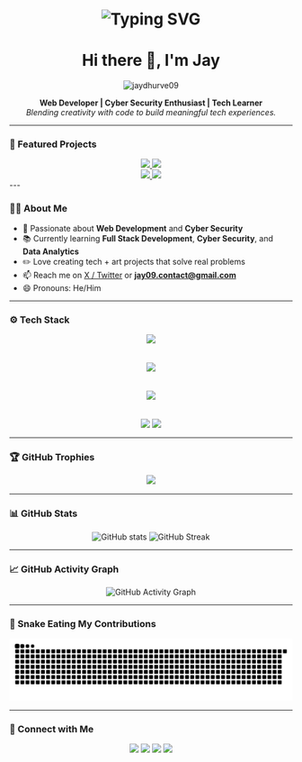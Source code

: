 <h1 align="center">
  <img src="https://readme-typing-svg.demolab.com?font=Fira+Code&weight=500&size=24&pause=1000&center=true&vCenter=true&width=435&lines=Web+Developer;Cyber+Security+Enthusiast;Full+Stack+Learner;Love+for+Tech+%26+Art" alt="Typing SVG" />
</h1>

<h1 align="center">Hi there 👋, I'm Jay</h1>

<p align="center">
  <img src="https://komarev.com/ghpvc/?username=jaydhurve09&label=Profile%20views&color=0e75b6&style=flat" alt="jaydhurve09" />
</p>

<p align="center">
  <strong>Web Developer | Cyber Security Enthusiast | Tech Learner</strong><br>
  <em>Blending creativity with code to build meaningful tech experiences.</em>
</p>

---
### 🚀 Featured Projects

<div align="center">

<a href="https://github.com/jaydhurve09/Realtime-Chat-App" target="_blank">
  <img src="https://github-readme-stats.vercel.app/api/pin/?username=jaydhurve09&repo=project1&theme=radical" />
</a>
<a href="https://github.com/jaydhurve09/Job-Application-using-Java-Spring-Boot" target="_blank">
  <img src="https://github-readme-stats.vercel.app/api/pin/?username=jaydhurve09&repo=project2&theme=radical" />
</a><br>
<a href="https://github.com/jaydhurve09/Pong-Game" target="_blank">
  <img src="https://github-readme-stats.vercel.app/api/pin/?username=jaydhurve09&repo=project3&theme=radical" />
</a>
<a href="https://github.com/jaydhurve09/To-do-List-App" target="_blank">
  <img src="https://github-readme-stats.vercel.app/api/pin/?username=jaydhurve09&repo=project4&theme=radical" />
</a>

</div>
---

### 👨‍💻 About Me

- 🎯 Passionate about **Web Development** and **Cyber Security**
- 📚 Currently learning **Full Stack Development**, **Cyber Security**, and **Data Analytics**
- ✏️ Love creating tech + art projects that solve real problems
- 📫 Reach me on [X / Twitter](https://x.com/jaydhurve09) or **jay09.contact@gmail.com**
- 😄 Pronouns: He/Him

---

### ⚙️ Tech Stack

<div align="center">

<!-- Languages -->
<img src="https://skillicons.dev/icons?i=html,css,js,java,python,cpp,cs" /><br><br>

<!-- Frameworks & Libraries -->
<img src="https://skillicons.dev/icons?i=react,tailwind,nodejs,express,mongodb,postgres" /><br><br>

<!-- DevOps & Tools -->
<img src="https://skillicons.dev/icons?i=github,vercel,aws,linux" /><br><br>

<!-- Security (Manually styled badges) -->
<img src="https://img.shields.io/badge/Wireshark-1679A7?style=flat&logo=wireshark&logoColor=white"/>
<img src="https://img.shields.io/badge/Kali_Linux-557C94?style=flat&logo=kali-linux&logoColor=white"/>

</div>

---

### 🏆 GitHub Trophies

<p align="center">
  <img src="https://github-profile-trophy.vercel.app/?username=jaydhurve09&theme=radical&no-bg=true&no-frame=true&margin-w=10" />
</p>

---

### 📊 GitHub Stats

<p align="center">
  <img src="https://github-readme-stats.vercel.app/api?username=jaydhurve09&show_icons=true&theme=radical" alt="GitHub stats" height="160"/>
  <img src="https://github-readme-streak-stats.herokuapp.com?user=jaydhurve09&theme=radical" alt="GitHub Streak" height="160"/>
</p>

---

### 📈 GitHub Activity Graph

<p align="center">
  <img src="https://github-readme-activity-graph.vercel.app/graph?username=jaydhurve09&theme=react-dark&area=true&hide_border=true" alt="GitHub Activity Graph" />
</p>

---

### 🐍 Snake Eating My Contributions

<p align="center">
  <img src="https://github.com/jaydhurve09/jaydhurve09/raw/output/github-contribution-grid-snake.svg" alt="Snake animation" />
</p>

---

### 🔗 Connect with Me

<p align="center">
  <a href="https://jaydhurve.vercel.app" target="_blank"><img src="https://img.shields.io/badge/Portfolio-000?style=for-the-badge&logo=vercel&logoColor=white" /></a>
  <a href="https://linkedin.com/in/jaydhurve09" target="_blank"><img src="https://img.shields.io/badge/LinkedIn-0A66C2?style=for-the-badge&logo=linkedin&logoColor=white" /></a>
  <a href="https://x.com/jaydhurve09" target="_blank"><img src="https://img.shields.io/badge/X-1DA1F2?style=for-the-badge&logo=x&logoColor=white" /></a>
  <a href="mailto:jay09.contact@gmail.com"><img src="https://img.shields.io/badge/Email-D14836?style=for-the-badge&logo=gmail&logoColor=white" /></a>
</p>
